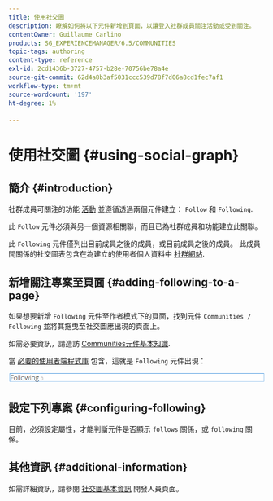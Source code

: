 ```yaml
---
title: 使用社交圖
description: 瞭解如何將以下元件新增到頁面，以讓登入社群成員關注活動或受到關注。
contentOwner: Guillaume Carlino
products: SG_EXPERIENCEMANAGER/6.5/COMMUNITIES
topic-tags: authoring
content-type: reference
exl-id: 2cd1436b-3727-4757-b28e-70756be78a4e
source-git-commit: 62d4a8b3af5031ccc539d78f7d06a8cd1fec7af1
workflow-type: tm+mt
source-wordcount: '197'
ht-degree: 1%

---
```


# 使用社交圖 {#using-social-graph}

## 簡介 {#introduction}

社群成員可關注的功能 [活動](activities.md) 並遵循透過兩個元件建立： `Follow` 和 `Following`.

此 `Follow` 元件必須與另一個資源相關聯，而且已為社群成員和功能建立此關聯。

此 `Following` 元件僅列出目前成員之後的成員，或目前成員之後的成員。 此成員間關係的社交圖表包含在為建立的使用者個人資料中 [社群網站](overview.md#communitiessites).

## 新增關注專案至頁面 {#adding-following-to-a-page}

如果想要新增 `Following` 元件至作者模式下的頁面，找到元件 `Communities / Following` 並將其拖曳至社交圖應出現的頁面上。

如需必要資訊，請造訪 [Communities元件基本知識](basics.md).

當 [必要的使用者端程式庫](essentials-socialgraph.md#essentials-for-client-side) 包含，這就是 `Following` 元件出現：

![關注](assets/following.png)

## 設定下列專案 {#configuring-following}

目前，必須設定屬性，才能判斷元件是否顯示 `follows` 關係，或 `following` 關係。

## 其他資訊 {#additional-information}

如需詳細資訊，請參閱 [社交圖基本資訊](essentials-socialgraph.md) 開發人員頁面。
